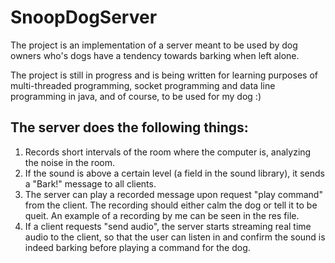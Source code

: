 # SnoopDogServer
The project is an implementation of a server meant to be used by dog owners who's dogs have a tendency towards barking when left alone. <br/>

The project is still in progress and is being written for learning purposes of multi-threaded programming, socket programming and data line programming in java, and of course, to be used for my dog :) <br/>

## The server does the following things:
1. Records short intervals of the room where the computer is, analyzing the noise in the room. <br/>
2. If the sound is above a certain level (a field in the sound library), it sends a "Bark!" message to all clients.<br/>
3. The server can play a recorded message upon request "play command" from the client. The recording should either calm the dog or tell it to be queit. An example of a recording by me can be seen in the res file. <br/>
4. If a client requests "send audio", the server starts streaming real time audio to the client, so that the user can listen in and confirm the sound is indeed barking before playing a command for the dog. <br/>
<br/>
